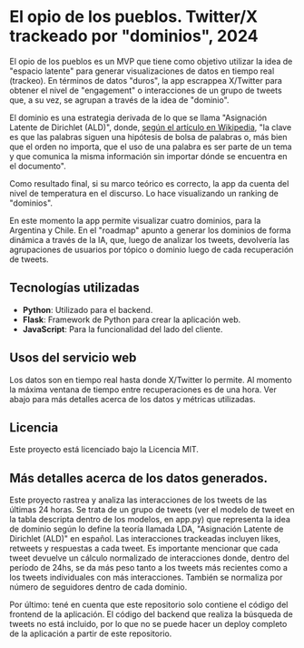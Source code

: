 # El opio de los pueblos. Twitter/X trackeado por "dominios", 2024

El opio de los pueblos es un MVP que tiene como objetivo utilizar la idea de "espacio latente" para generar visualizaciones de datos en tiempo real (trackeo). En términos de datos "duros", la app escrappea X/Twitter para obtener el nivel de "engagement" o interacciones de un grupo de tweets que, a su vez, se agrupan a través de la idea de "dominio". 

El dominio es una estrategia derivada de lo que se llama "Asignación Latente de Dirichlet (ALD)", donde, [según el artículo en Wikipedia](https://es.wikipedia.org/wiki/Latent_Dirichlet_Allocation), "la clave es que las palabras siguen una hipótesis de bolsa de palabras o, más bien que el orden no importa, que el uso de una palabra es ser parte de un tema y que comunica la misma información sin importar dónde se encuentra en el documento". 

Como resultado final, si su marco teórico es correcto, la app da cuenta del nivel de temperatura en el discurso. Lo hace visualizando un ranking de "dominios".

En este momento la app permite visualizar cuatro dominios, para la Argentina y Chile. En el "roadmap" apunto a generar los dominios de forma dinámica a través de la IA, que, luego de analizar los tweets, devolvería las agrupaciones de usuarios por tópico o dominio luego de cada recuperación de tweets. 

## Tecnologías utilizadas

- **Python**: Utilizado para el backend.
- **Flask**: Framework de Python para crear la aplicación web.
- **JavaScript**: Para la funcionalidad del lado del cliente.

## Usos del servicio web

Los datos son en tiempo real hasta donde X/Twitter lo permite. Al momento la máxima ventana de tiempo entre recuperaciones es de una hora. Ver abajo para más detalles acerca de los datos y métricas utilizadas. 

## Licencia

Este proyecto está licenciado bajo la Licencia MIT.

## Más detalles acerca de los datos generados.

Este proyecto rastrea y analiza las interacciones de los tweets de las últimas 24 horas. Se trata de un grupo de tweets (ver el modelo de tweet en la tabla descripta dentro de los modelos, en app.py) que representa la idea de dominio según lo define la teoría llamada LDA, "Asignación Latente de Dirichlet (ALD)" en español. Las interacciones trackeadas incluyen likes, retweets y respuestas a cada tweet. Es importante mencionar que cada tweet devuelve un cálculo normalizado de interacciones donde, dentro del período de 24hs, se da más peso tanto a los tweets más recientes como a los tweets individuales con más interacciones. También se normaliza por número de seguidores dentro de cada dominio. 

Por último: tené en cuenta que este repositorio solo contiene el código del frontend de la aplicación. El código del backend que realiza la búsqueda de tweets no está incluido, por lo que no se puede hacer un deploy completo de la aplicación a partir de este repositorio. 
